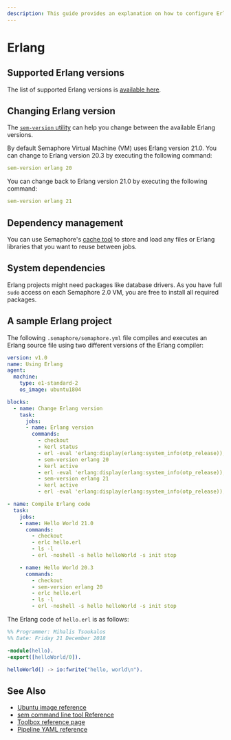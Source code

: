 ```yaml
---
description: This guide provides an explanation on how to configure Erlang projects on Semaphore 2.0. It provides example projects as well that should help you get started.
---
```


# Erlang

## Supported Erlang versions

The list of supported Erlang versions is [available here][erlang-versions].

## Changing Erlang version

The [`sem-version` utility][sem-version]
can help you change between the available Erlang versions.

By default Semaphore Virtual Machine (VM) uses Erlang version 21.0. You can change
to Erlang version 20.3 by executing the following command:

``` yaml
sem-version erlang 20
```

You can change back to Erlang version 21.0 by executing the following command:

``` yaml
sem-version erlang 21
```

## Dependency management

You can use Semaphore's [cache tool](https://docs.semaphoreci.com/reference/toolbox-reference/#cache)
to store and load any files or Erlang libraries that you want to reuse between jobs.

## System dependencies

Erlang projects might need packages like database drivers. As you have full `sudo`
access on each Semaphore 2.0 VM, you are free to install all required packages.

## A sample Erlang project

The following `.semaphore/semaphore.yml` file compiles and executes an Erlang
source file using two different versions of the Erlang compiler:

``` yaml
version: v1.0
name: Using Erlang
agent:
  machine:
    type: e1-standard-2
    os_image: ubuntu1804

blocks:
  - name: Change Erlang version
    task:
      jobs:
      - name: Erlang version
        commands:
          - checkout
          - kerl status
          - erl -eval 'erlang:display(erlang:system_info(otp_release)), halt().'  -noshell
          - sem-version erlang 20
          - kerl active
          - erl -eval 'erlang:display(erlang:system_info(otp_release)), halt().'  -noshell
          - sem-version erlang 21
          - kerl active
          - erl -eval 'erlang:display(erlang:system_info(otp_release)), halt().'  -noshell

- name: Compile Erlang code
  task:
    jobs:
    - name: Hello World 21.0
      commands:
        - checkout
        - erlc hello.erl
        - ls -l
        - erl -noshell -s hello helloWorld -s init stop

    - name: Hello World 20.3
      commands:
        - checkout
        - sem-version erlang 20
        - erlc hello.erl
        - ls -l
        - erl -noshell -s hello helloWorld -s init stop
```

The Erlang code of `hello.erl` is as follows:

``` erlang
%% Programmer: Mihalis Tsoukalos
%% Date: Friday 21 December 2018

-module(hello).
-export([helloWorld/0]).

helloWorld() -> io:fwrite("hello, world\n").
```

## See Also

- [Ubuntu image reference](https://docs.semaphoreci.com/ci-cd-environment/ubuntu-18.04-image/)
- [sem command line tool Reference](https://docs.semaphoreci.com/reference/sem-command-line-tool/)
- [Toolbox reference page](https://docs.semaphoreci.com/reference/toolbox-reference/)
- [Pipeline YAML reference](https://docs.semaphoreci.com/reference/pipeline-yaml-reference/)

[sem-version]: https://docs.semaphoreci.com/ci-cd-environment/sem-version-managing-language-versions-on-linux/
[erlang-versions]: https://docs.semaphoreci.com/ci-cd-environment/ubuntu-18.04-image/#erlang-and-elixir
